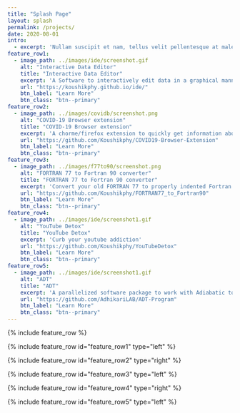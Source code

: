 ```yaml
---
title: "Splash Page"
layout: splash
permalink: /projects/
date: 2020-08-01
intro: 
  - excerpt: 'Nullam suscipit et nam, tellus velit pellentesque at malesuada, enim eaque. Quis nulla, netus tempor in diam gravida tincidunt, *proin faucibus* voluptate felis id sollicitudin. Centered with `type="center"`'
feature_row1:
  - image_path: ../images/ide/screenshot.gif
    alt: "Interactive Data Editor"
    title: "Interactive Data Editor"
    excerpt: 'A Software to interactively edit data in a graphical manner.'
    url: "https://koushikphy.github.io/ide/"
    btn_label: "Learn More"
    btn_class: "btn--primary"
feature_row2:
  - image_path: ../images/covidb/screenshot.png
    alt: "COVID-19 Browser extension"
    title: "COVID-19 Browser extension"
    excerpt: 'A chorme/firefox extension to quickly get information about Coronavirus disease'
    url: "https://github.com/Koushikphy/COVID19-Browser-Extension"
    btn_label: "Learn More"
    btn_class: "btn--primary"
feature_row3:
  - image_path: ../images/f77to90/screenshot.png
    alt: "FORTRAN 77 to Fortran 90 converter"
    title: "FORTRAN 77 to Fortran 90 converter"
    excerpt: 'Convert your old FORTRAN 77 to properly indented Fortran 90 code'
    url: "https://github.com/Koushikphy/FORTRAN77_to_Fortran90"
    btn_label: "Learn More"
    btn_class: "btn--primary"
feature_row4:
  - image_path: ../images/ide/screenshot1.gif
    alt: "YouTube Detox"
    title: "YouTube Detox"
    excerpt: 'Curb your youtube addiction'
    url: "https://github.com/Koushikphy/YouTubeDetox"
    btn_label: "Learn More"
    btn_class: "btn--primary"
feature_row5:
  - image_path: ../images/ide/screenshot1.gif
    alt: "ADT"
    title: "ADT"
    excerpt: 'A parallelized software package to work with Adiabatic to Diabatic Transformation in Beyond Born-Oppenheimer theory'
    url: "https://github.com/AdhikariLAB/ADT-Program"
    btn_label: "Learn More"
    btn_class: "btn--primary"
---
```


{% include feature_row %}

{% include feature_row id="feature_row1" type="left" %}

{% include feature_row id="feature_row2" type="right" %}

{% include feature_row id="feature_row3" type="left" %}

{% include feature_row id="feature_row4" type="right" %}

{% include feature_row id="feature_row5" type="left" %}
